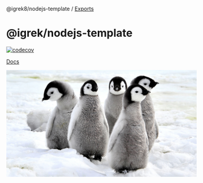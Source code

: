 @igrek8/nodejs-template / [Exports](modules.md)

# @igrek/nodejs-template

[![codecov](https://codecov.io/gh/igrek8/nodejs-template/branch/main/graph/badge.svg)](https://codecov.io/gh/igrek8/nodejs-template)

[Docs](https://igrek8.github.io/nodejs-template)

![Splash](./assets/images/emperor-penguin-chicks.webp)
